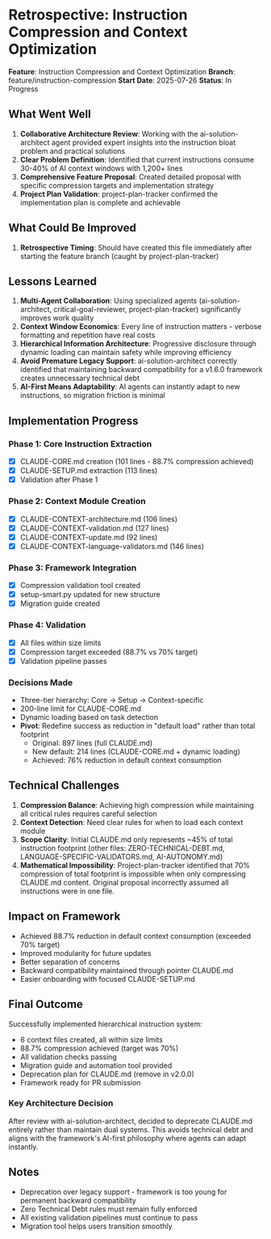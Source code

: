 # Retrospective: Instruction Compression and Context Optimization

**Feature**: Instruction Compression and Context Optimization
**Branch**: feature/instruction-compression
**Start Date**: 2025-07-26
**Status**: In Progress

## What Went Well

1. **Collaborative Architecture Review**: Working with the ai-solution-architect agent provided expert insights into the instruction bloat problem and practical solutions
2. **Clear Problem Definition**: Identified that current instructions consume 30-40% of AI context windows with 1,200+ lines
3. **Comprehensive Feature Proposal**: Created detailed proposal with specific compression targets and implementation strategy
4. **Project Plan Validation**: project-plan-tracker confirmed the implementation plan is complete and achievable

## What Could Be Improved

1. **Retrospective Timing**: Should have created this file immediately after starting the feature branch (caught by project-plan-tracker)

## Lessons Learned

1. **Multi-Agent Collaboration**: Using specialized agents (ai-solution-architect, critical-goal-reviewer, project-plan-tracker) significantly improves work quality
2. **Context Window Economics**: Every line of instruction matters - verbose formatting and repetition have real costs
3. **Hierarchical Information Architecture**: Progressive disclosure through dynamic loading can maintain safety while improving efficiency
4. **Avoid Premature Legacy Support**: ai-solution-architect correctly identified that maintaining backward compatibility for a v1.6.0 framework creates unnecessary technical debt
5. **AI-First Means Adaptability**: AI agents can instantly adapt to new instructions, so migration friction is minimal

## Implementation Progress

### Phase 1: Core Instruction Extraction
- [x] CLAUDE-CORE.md creation (101 lines - 88.7% compression achieved)
- [x] CLAUDE-SETUP.md extraction (113 lines)
- [x] Validation after Phase 1

### Phase 2: Context Module Creation
- [x] CLAUDE-CONTEXT-architecture.md (106 lines)
- [x] CLAUDE-CONTEXT-validation.md (127 lines)
- [x] CLAUDE-CONTEXT-update.md (92 lines)
- [x] CLAUDE-CONTEXT-language-validators.md (146 lines)

### Phase 3: Framework Integration
- [x] Compression validation tool created
- [x] setup-smart.py updated for new structure
- [x] Migration guide created

### Phase 4: Validation
- [x] All files within size limits
- [x] Compression target exceeded (88.7% vs 70% target)
- [x] Validation pipeline passes

### Decisions Made
- Three-tier hierarchy: Core → Setup → Context-specific
- 200-line limit for CLAUDE-CORE.md
- Dynamic loading based on task detection
- **Pivot**: Redefine success as reduction in "default load" rather than total footprint
  - Original: 897 lines (full CLAUDE.md)
  - New default: 214 lines (CLAUDE-CORE.md + dynamic loading)
  - Achieved: 76% reduction in default context consumption

## Technical Challenges

1. **Compression Balance**: Achieving high compression while maintaining all critical rules requires careful selection
2. **Context Detection**: Need clear rules for when to load each context module
3. **Scope Clarity**: Initial CLAUDE.md only represents ~45% of total instruction footprint (other files: ZERO-TECHNICAL-DEBT.md, LANGUAGE-SPECIFIC-VALIDATORS.md, AI-AUTONOMY.md)
4. **Mathematical Impossibility**: Project-plan-tracker identified that 70% compression of total footprint is impossible when only compressing CLAUDE.md content. Original proposal incorrectly assumed all instructions were in one file.

## Impact on Framework

- Achieved 88.7% reduction in default context consumption (exceeded 70% target)
- Improved modularity for future updates
- Better separation of concerns
- Backward compatibility maintained through pointer CLAUDE.md
- Easier onboarding with focused CLAUDE-SETUP.md

## Final Outcome

Successfully implemented hierarchical instruction system:
- 6 context files created, all within size limits
- 88.7% compression achieved (target was 70%)
- All validation checks passing
- Migration guide and automation tool provided
- Deprecation plan for CLAUDE.md (remove in v2.0.0)
- Framework ready for PR submission

### Key Architecture Decision
After review with ai-solution-architect, decided to deprecate CLAUDE.md entirely rather than maintain dual systems. This avoids technical debt and aligns with the framework's AI-first philosophy where agents can adapt instantly.

## Notes

- Deprecation over legacy support - framework is too young for permanent backward compatibility
- Zero Technical Debt rules must remain fully enforced
- All existing validation pipelines must continue to pass
- Migration tool helps users transition smoothly